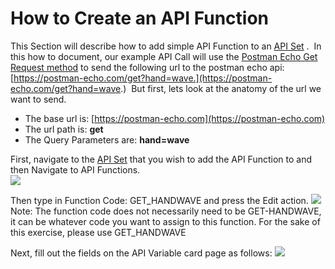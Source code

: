 # How to Create an API Function

This Section will describe how to add simple API Function to an [API Set](https://github.com/SuiteEngine/APIEngine/wiki/APIEngineTermsAndDefinitions#api-set) .  In this how to document, our example API Call will use the [Postman Echo Get Request method](https://www.postman.com/postman/workspace/published-postman-templates/request/631643-078883ea-ac9e-842e-8f41-784b59a33722?ctx=documentation) to send the following url to the postman echo api: [https://postman-echo.com/get?hand=wave.](https://postman-echo.com/get?hand=wave.)  But first, lets look at the anatomy of the url we want to send.

- The base url is: [https://postman-echo.com](https://postman-echo.com)
- The url path is: **get**
- The Query Parameters are: **hand=wave**

First, navigate to the [API Set][APISetDef] that you wish to add the API Function to and then Navigate to API Functions.  
![](https://github.com/SuiteEngine/APIEngine/wiki/HowToDocs/HowTo-APIFunctions/HowTo-APIFunctions-Assets/Navigate-From-APISet-To-APIFunctions.png)

Then type in Function Code: GET_HANDWAVE and press the Edit action.
![](https://github.com/SuiteEngine/APIEngine/wiki/HowToDocs/HowTo-APIFunctions/HowTo-APIFunctions-Assets/Edit-API-Function-Action.png)
Note: The function code does not necessarily need to be GET-HANDWAVE, it can be whatever code you want to assign to this function.  For the sake of this exercise, please use GET_HANDWAVE


Next, fill out the fields on the API Variable card page as follows:
![](https://github.com/SuiteEngine/APIEngine/wiki/HowToDocs/HowTo-APIFunctions/HowTo-APIFunctions-Assets/APIFunction_Echo_Get_Hand_Wave.png)

[APISetDef]: https://github.com/SuiteEngine/APIEngine/wiki/APIEngineTermsAndDefinitions#api-set "Definition of an API Set"
[APICredentialDef]: https://github.com/SuiteEngine/APIEngine/wiki/APIEngineTermsAndDefinitions#api-credential "Definition of an API Credential"
[APIFunctionDef]: https://github.com/SuiteEngine/APIEngine/wiki/APIEngineTermsAndDefinitions#api-function "Definition of an API Function"
[APIParameterDef]: https://github.com/SuiteEngine/APIEngine/wiki/APIEngineTermsAndDefinitions#api-parameter "Definition of an API Parameter"